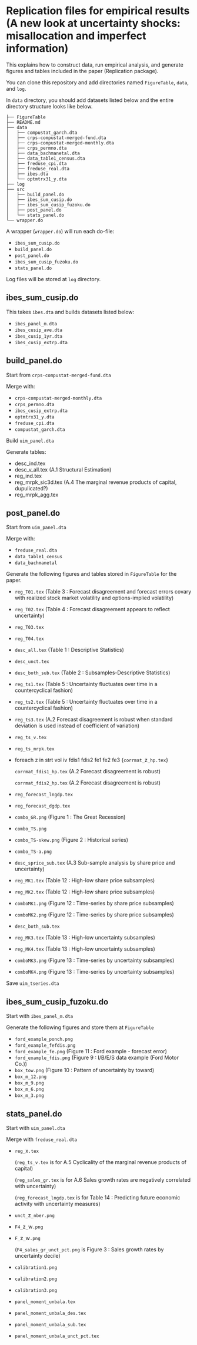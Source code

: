 # Replication files for empirical results (A new look at uncertainty shocks: misallocation and imperfect information) 
This explains how to construct data, run empirical analysis, and generate figures and tables included in the paper (Replication package).

You can clone this repository and add directories named `FigureTable`, `data`, and `log`.

In `data` directory, you should add datasets listed below and the entire directory structure looks like below.

```
├── FigureTable
├── README.md
├── data
│   ├── compustat_garch.dta
│   ├── crps-compustat-merged-fund.dta
│   ├── crps-compustat-merged-monthly.dta
│   ├── crps_permno.dta
│   ├── data_bachmanetal.dta
│   ├── data_table1_census.dta
│   ├── freduse_cpi.dta
│   ├── freduse_real.dta
│   ├── ibes.dta
│   └── optmtrx31_y.dta
├── log
├── src
│   ├── build_panel.do
│   ├── ibes_sum_cusip.do
│   ├── ibes_sum_cusip_fuzoku.do
│   ├── post_panel.do
│   └── stats_panel.do
└── wrapper.do
```

A wrapper (`wrapper.do`) will run each do-file:

- `ibes_sum_cusip.do`
- `build_panel.do`
- `post_panel.do`
- `ibes_sum_cusip_fuzoku.do`
- `stats_panel.do`

Log files will be stored at `log` directory.

## ibes_sum_cusip.do

This takes `ibes.dta` and builds datasets listed below:

- `ibes_panel_m.dta`
- `ibes_cusip_ave.dta`
- `ibes_cusip_1yr.dta`
- `ibes_cusip_extrp.dta`

## build_panel.do

Start from `crps-compustat-merged-fund.dta`

Merge with:

- `crps-compustat-merged-monthly.dta`
- `crps_permno.dta`
- `ibes_cusip_extrp.dta`
- `optmtrx31_y.dta`
- `freduse_cpi.dta`
- `compustat_garch.dta`

Build `uim_panel.dta`

Generate tables:

- desc_ind.tex
- desc_v_all.tex (A.1 Structural Estimation)
- reg_ind.tex
- reg_mrpk_sic3d.tex (A.4 The marginal revenue products of capital, dupulicated?)
- reg_mrpk_agg.tex


## post_panel.do

Start from `uim_panel.dta`

Merge with:
- `freduse_real.dta`
- `data_table1_census`
- `data_bachmanetal`

Generate the following figures and tables stored in `FigureTable` for the paper.

- `reg_T01.tex` (Table 3 : Forecast disagreement and forecast errors covary with realized stock market volatility and options-implied volatility)
- `reg_T02.tex` (Table 4 : Forecast disagreement appears to reflect uncertainty)
- `reg_T03.tex`
- `reg_T04.tex`
- `desc_all.tex` (Table 1 : Descriptive Statistics)
- `desc_unct.tex`
- `desc_both_sub.tex` (Table 2 : Subsamples-Descriptive Statistics)
- `reg_ts1.tex` (Table 5 : Uncertainty fluctuates over time in a countercyclical fashion)
- `reg_ts2.tex` (Table 5 : Uncertainty fluctuates over time in a countercyclical fashion)
- `reg_ts3.tex` (A.2 Forecast disagreement is robust when standard deviation is used instead of coefficient of variation)
- `reg_ts_v.tex`
- `reg_ts_mrpk.tex`
  
- foreach z in strt vol iv fdis1 fdis2 fe1 fe2 fe3 {`corrmat_`z`_hp.tex`}

  `corrmat_fdis1_hp.tex` (A.2 Forecast disagreement is robust)
 
  `corrmat_fdis2_hp.tex` (A.2 Forecast disagreement is robust)

- `reg_forecast_lngdp.tex`
- `reg_forecast_dgdp.tex`
- `combo_GR.png` (Figure 1 : The Great Recession)
- `combo_TS.png`
- `combo_TS-skew.png` (Figure 2 : Historical series)
- `combo_TS-a.png`
- `desc_sprice_sub.tex` (A.3 Sub-sample analysis by share price and uncertainty)
- `reg_MK1.tex` (Table 12 : High-low share price subsamples)
- `reg_MK2.tex` (Table 12 : High-low share price subsamples)
- `comboMK1.png` (Figure 12 : Time-series by share price subsamples)
- `comboMK2.png` (Figure 12 : Time-series by share price subsamples)
- `desc_both_sub.tex`
- `reg_MK3.tex` (Table 13 : High-low uncertainty subsamples)
- `reg_MK4.tex` (Table 13 : High-low uncertainty subsamples)
- `comboMK3.png` (Figure 13 : Time-series by uncertainty subsamples)
- `comboMK4.png` (Figure 13 : Time-series by uncertainty subsamples)


Save `uim_tseries.dta`


## ibes_sum_cusip_fuzoku.do

Start with `ibes_panel_m.dta`

Generate the following figures and store them at `FigureTable`

- `ford_example_ponch.png`
- `ford_example_fefdis.png`
- `ford_example_fe.png` (Figure 11 : Ford example - forecast error)
- `ford_example_fdis.png` (Figure 9 : I/B/E/S data example (Ford Motor Co.))
- `box_tow.png` (Figure 10 : Pattern of uncertainty by toward)
- `box_m_12.png`
- `box_m_9.png`
- `box_m_6.png`
- `box_m_3.png`


## stats_panel.do

Start with `uim_panel.dta`

Merge with `freduse_real.dta`

- `reg_`x`.tex` 

   (`reg_ts_v.tex` is for A.5 Cyclicality of the marginal revenue products of capital)
   
   (`reg_sales_gr.tex` is for A.6 Sales growth rates are negatively correlated with uncertainty)

   (`reg_forecast_lngdp.tex` is for Table 14 : Predicting future economic activity with uncertainty measures)

- `unct_`z`_nber.png`
- `F4_`z`_`w`.png`
- `F_`z`_`w`.png` 

   (`F4_sales_gr_unct_pct.png` is Figure 3 : Sales growth rates by uncertainty decile)

- `calibration1.png`
- `calibration2.png`
- `calibration3.png`
- `panel_moment_unbala.tex`
- `panel_moment_unbala_des.tex`
- `panel_moment_unbala_sub.tex`
- `panel_moment_unbala_unct_pct.tex`


